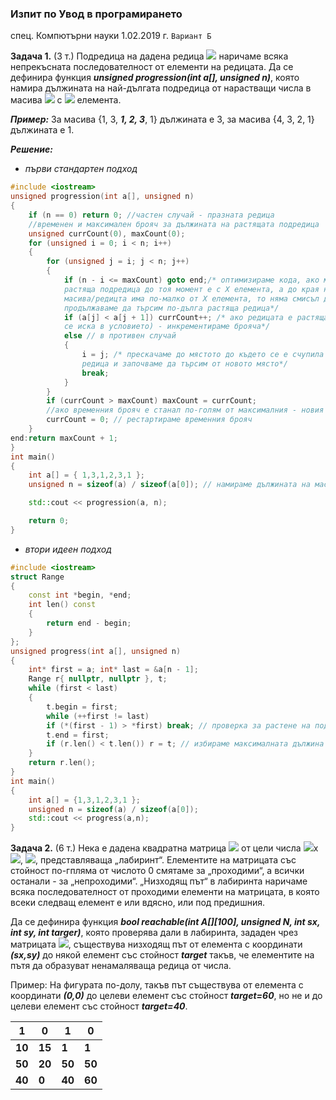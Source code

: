 ### Изпит по Увод в програмирането
спец. Компютърни науки 1.02.2019 г. `Вариант Б`

**Задача 1.** (3 т.) Подредица на дадена редица <img src="https://latex.codecogs.com/svg.latex?\Large&space;a"> наричаме всяка непрекъсната последователност от елементи на редицата. Да се дефинира функция ***unsigned progression(int a[], unsigned n)***, която намира дължината на най-дългата подредица от нарастващи числа в масива <img src="https://latex.codecogs.com/svg.latex?\Large&space;a"> с <img src="https://latex.codecogs.com/svg.latex?\Large&space;n"> елемента.

***Пример:*** За масива {1, 3, ***1, 2, 3***, 1} дължината е 3, за масива {4, 3, 2, 1} дължината е 1.

***Решение:***
- *първи стандартен подход*
````cpp
#include <iostream>
unsigned progression(int a[], unsigned n)
{
	if (n == 0) return 0; //частен случай - празната редица
	//временен и максимален брояч за дължината на растящата подредица
	unsigned currCount(0), maxCount(0);	
	for (unsigned i = 0; i < n; i++)
	{
		for (unsigned j = i; j < n; j++)
		{
			if (n - i <= maxCount) goto end;/* оптимизираме кода, ако максималната 
			растяща подредица до тоя момент е с X елемента, а до края на 
			масива/редицта има по-малко от X елемента, то няма смисъл да 
			продължаваме да търсим по-дълга растяща редица*/
			if (a[j] < a[j + 1]) currCount++; /* ако редицата е растяща (както 
			се иска в условието) - инкрементираме брояча*/
			else // в противен случай
			{
				i = j; /* прескачаме до мястото до където се е счупила растящата 
				редица и започваме да търсим от новото място*/
				break;
			}
		}
		if (currCount > maxCount) maxCount = currCount;
		//ако временния брояч е станал по-голям от максималния - новия максимален става временния
		currCount = 0; // рестартираме временния брояч
	}
end:return maxCount + 1;
}
int main()
{
	int a[] = { 1,3,1,2,3,1 };
	unsigned n = sizeof(a) / sizeof(a[0]); // намираме дължината на масива

	std::cout << progression(a, n);

	return 0;
}
````
- *втори идеен подход*
````cpp
#include <iostream>
struct Range
{
	const int *begin, *end;
	int len() const
	{
		return end - begin;
	}
};
unsigned progress(int a[], unsigned n)
{
	int* first = a; int* last = &a[n - 1];
	Range r{ nullptr, nullptr }, t;
	while (first < last)
	{
		t.begin = first;
		while (++first != last)
		if (*(first - 1) > *first) break; // проверка за растене на подредицата чрез поинтъри
		t.end = first;
		if (r.len() < t.len()) r = t; // избираме максималната дължина
	}
	return r.len();
}
int main()
{
	int a[] = {1,3,1,2,3,1 };
	unsigned n = sizeof(a) / sizeof(a[0]);	
	std::cout << progress(a,n);
}
````
**Задача 2.** (6 т.) Нека е дадена квадратна матрица <img src="https://latex.codecogs.com/svg.latex?\Large&space;A"> от цели числа <img src="https://latex.codecogs.com/svg.latex?\Large&space;\mathbb{N}">x<img src="https://latex.codecogs.com/svg.latex?\Large&space;\mathbb{N}">, <img src="https://latex.codecogs.com/svg.latex?\Large&space;0\leq\mathbb{N}\leq{100}">, представляваща „лабиринт“. Елементите на матрицата със стойност по-гпляма от числото 0 смятаме за „проходими“, а всички останали - за „непроходими“. „Низходящ път“ в лабиринта наричаме всяка последователност от проходими елементи на матрицата, в която всеки следващ елемент е или вдясно, или под предишния.

Да се дефинира функция ***bool reachable(int A[][100], unsigned N, int sx, int sy, int targer)***, която проверява дали в лабиринта, зададен чрез матрицата <img src="https://latex.codecogs.com/svg.latex?\Large&space;A">, съществува низходящ път от елемента с координати ***(sx,sy)*** до някой елемент със стойност ***target*** такъв, че елементите на пътя да образуват ненамаляваща редица от числа.

Пример: На фигурата по-долу, такъв път съществува от елемента с координати ***(0,0)*** до целеви елемент със стойност ***target=60***, но не и до целеви елемент със стойност ***target=40***.

1|0|1|0
---- | ---- | ---- | ----
**10**|**15**|**1**|**1**
**50**|**20**|**50**|**50**
**40**|**0**|**40**|**60**

